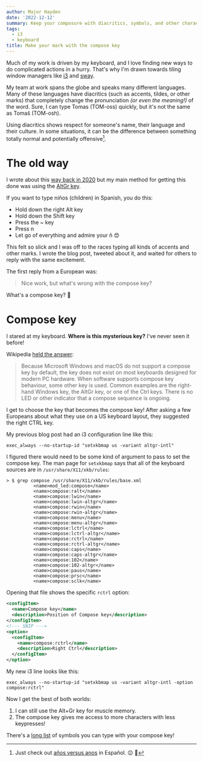 ```yaml
---
author: Major Hayden
date: '2022-12-12'
summary: Keep your composure with diacritics, symbols, and other characters with the compose key! ⌨ 
tags:
  - i3
  - keyboard
title: Make your mark with the compose key 
---
```


Much of my work is driven by my keyboard, and I love finding new ways to do complicated actions in a hurry.
That's why I'm drawn towards tiling window managers like [i3](https://i3wm.org/) and [sway](https://swaywm.org/).

My team at work spans the globe and speaks many different languages.
Many of these languages have diacritics (such as accents, tildes, or other marks) that completely change the pronunciation _(or even the meaning!)_ of the word.
Sure, I can type Tomas (TOM-oss) quickly, but it's not the same as Tomaš (TOM-osh).

Using diacritics shows respect for someone's name, their language and their culture.
In some situations, it can be the difference between something totally normal and potentially offensive[^potatoes-and-anuses].

# The old way

I wrote about this [way back in 2020](/2020/02/13/make-diacritics-easy-in-linux/) but my main method for getting this done was using the [AltGr key](https://en.wikipedia.org/wiki/AltGr_key).

If you want to type niños (children) in Spanish, you do this:

* Hold down the right Alt key
* Hold down the Shift key
* Press the ~ key
* Press n
* Let go of everything and admire your ñ 😍

This felt so slick and I was off to the races typing all kinds of accents and other marks.
I wrote the blog post, tweeted about it, and waited for others to reply with the same excitement.

The first reply from a European was:

> Nice work, but what's wrong with the compose key?

What's a compose key? 🤔

# Compose key

I stared at my keyboard.
**Where is this mysterious key?**
I've never seen it before!

Wikipedia [held the answer](https://en.wikipedia.org/wiki/Compose_key):

> Because Microsoft Windows and macOS do not support a compose key by default, the key does not exist on most keyboards designed for modern PC hardware.
> When software supports compose key behaviour, some other key is used.
> Common examples are the right-hand Windows key, the AltGr key, or one of the Ctrl keys.
> There is no LED or other indicator that a compose sequence is ongoing. 

I get to choose the key that becomes the compose key!
After asking a few Europeans about what they use on a US keyboard layout, they suggested the right CTRL key.

My previous blog post had an i3 configuration line like this:

```console
exec_always --no-startup-id "setxkbmap us -variant altgr-intl"
```

I figured there would need to be some kind of argument to pass to set the compose key.
The man page for `setxkbmap` says that all of the keyboard sources are in `/usr/share/X11/xkb/rules`:

```console
> $ grep compose /usr/share/X11/xkb/rules/base.xml
          <name>mod_led:compose</name>
          <name>compose:ralt</name>
          <name>compose:lwin</name>
          <name>compose:lwin-altgr</name>
          <name>compose:rwin</name>
          <name>compose:rwin-altgr</name>
          <name>compose:menu</name>
          <name>compose:menu-altgr</name>
          <name>compose:lctrl</name>
          <name>compose:lctrl-altgr</name>
          <name>compose:rctrl</name>
          <name>compose:rctrl-altgr</name>
          <name>compose:caps</name>
          <name>compose:caps-altgr</name>
          <name>compose:102</name>
          <name>compose:102-altgr</name>
          <name>compose:paus</name>
          <name>compose:prsc</name>
          <name>compose:sclk</name>
```

Opening that file shows the specific `rctrl` option:

```xml
<configItem>
  <name>Compose key</name>
  <description>Position of Compose key</description>
</configItem>
<!--- SNIP --->
<option>
  <configItem>
    <name>compose:rctrl</name>
    <description>Right Ctrl</description>
  </configItem>
</option>
```

My new i3 line looks like this:

```console
exec_always --no-startup-id "setxkbmap us -variant altgr-intl -option compose:rctrl"
```

Now I get the best of both worlds:

1. I can still use the Alt+Gr key for muscle memory.
2. The compose key gives me access to more characters with less keypresses!

There's a [long list](https://fsymbols.com/keyboard/linux/compose/) of symbols you can type with your compose key!

[^potatoes-and-anuses]: Just check out [años versus anos](https://www.spanishdict.com/compare/ano/a%C3%B1o) in Español. 😉 🥔

